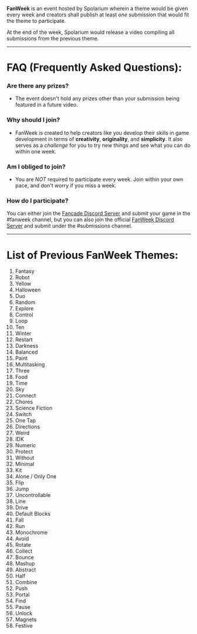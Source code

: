 **FanWeek** is an event hosted by Spolarium wherein a theme would be given every week and creators shall publish at least _one_ submission that would fit the theme to participate.

At the end of the week, Spolarium would release a video compiling all submissions from the previous theme.

***

# FAQ (Frequently Asked Questions):

### Are there any prizes?
- The event doesn't hold any prizes other than your submission being featured in a future video.
    
### Why should I join?
- FanWeek is created to help creators like you develop their skills in game development in terms of **creativity**, **originality**, and **simplicity**. It also serves as a _challenge_ for you to try new things and see what you can do within one week.

### Am I obliged to join?
- You are _NOT_ required to participate every week. Join within your own pace, and don't worry if you miss a week.

### How do I participate?
You can either join the [Fancade Discord Server](https://bit.ly/fancade) and submit your game in the #fanweek channel, but you can also join the official [FanWeek Discord Server](https://discord.gg/XRTQbZJ) and submit under the #submissions channel.


***
# List of Previous FanWeek Themes:

1. Fantasy
2. Robot
3. Yellow
4. Halloween
5. Duo
6. Random
7. Explore
8. Control
9. Loop
10. Ten
11. Winter
12. Restart
13. Darkness
14. Balanced
15. Paint
16. Multitasking
17. Three
18. Food
19. Time
20. Sky
21. Connect
22. Chores
23. Science Fiction
24. Switch
25. One Tap
26. Directions
27. Weird
28. IDK
29. Numeric
30. Protect
31. Without
32. Minimal
33. Kit
34. Alone / Only One
35. Flip
36. Jump
37. Uncontrollable
38. Line
39. Drive
40. Default Blocks
41. Fall
42. Run
43. Monochrome
44. Avoid
45. Rotate
46. Collect
47. Bounce
48. Mashup
49. Abstract
50. Half
51. Combine
52. Push
53. Portal
54. Find
55. Pause
56. Unlock
57. Magnets
58. Festive